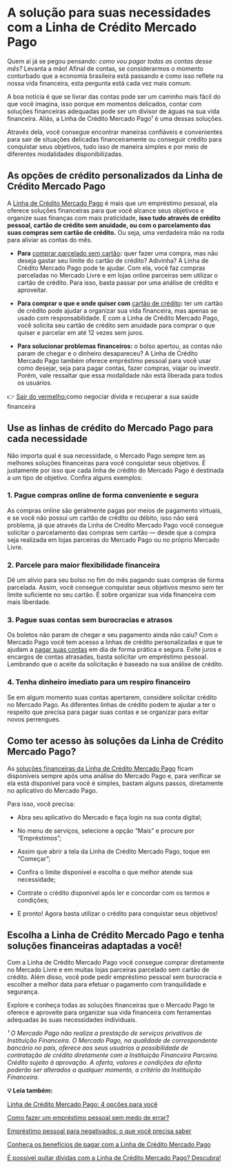 # A solução para suas necessidades com a Linha de Crédito Mercado Pago

Quem aí já se pegou pensando: *como vou pagar todas as contas desse mês?* Levanta a mão! Afinal de contas, se considerarmos o momento conturbado que a economia brasileira está passando e como isso reflete na nossa vida financeira, esta pergunta está cada vez mais comum.

A boa notícia é que se livrar das contas pode ser um caminho mais fácil do que você imagina, isso porque em momentos delicados, contar com soluções financeiras adequadas pode ser um divisor de águas na sua vida financeira. Aliás, a Linha de Crédito Mercado Pago¹ é uma dessas soluções.

Através dela, você consegue encontrar maneiras confiáveis e convenientes para sair de situações delicadas financeiramente ou conseguir crédito para conquistar seus objetivos, tudo isso de maneira simples e por meio de diferentes modalidades disponibilizadas.

## As opções de crédito personalizados da Linha de Crédito Mercado Pago

A [Linha de Crédito Mercado Pago](https://meubolso.mercadopago.com.br/passo-a-passo-emprestimo-mercado-credito) é mais que um empréstimo pessoal, ela oferece soluções financeiras para que você alcance seus objetivos e organize suas finanças com mais praticidade, **isso tudo através de crédito pessoal, cartão de crédito sem anuidade, ou com o parcelamento das suas compras sem cartão de crédito.** Ou seja, uma verdadeira mão na roda para aliviar as contas do mês.

- **Para** [comprar parcelado sem cartão](https://meubolso.mercadopago.com.br/mercado-credito-compre-parcelado-sem-cartao)**:** quer fazer uma compra, mas não deseja gastar seu limite do cartão de crédito? Adivinha? A Linha de Crédito Mercado Pago pode te ajudar. Com ela, você faz compras parceladas no Mercado Livre e em lojas online parceiras sem utilizar o cartão de crédito. Para isso, basta passar por uma análise de crédito e aproveitar. 

- **Para comprar o que e onde quiser com** [cartão de crédito](https://meubolso.mercadopago.com.br/como-funciona-cartao-de-credito-mercado-pago)**:** ter um cartão de crédito pode ajudar a organizar sua vida financeira, mas apenas se usado com responsabilidade. E com a Linha de Crédito Mercado Pago, você solicita seu cartão de crédito sem anuidade para comprar o que quiser e parcelar em até 12 vezes sem juros.

- **Para solucionar problemas financeiros:** o bolso apertou, as contas não param de chegar e o dinheiro desapareceu? A Linha de Crédito Mercado Pago também oferece empréstimo pessoal para você usar como desejar, seja para pagar contas, fazer compras, viajar ou investir. Porém, vale ressaltar que essa modalidade não está liberada para todos os usuários. 

👉 [Sair do vermelho:](https://meubolso.mercadopago.com.br/saia-do-vermelho)como negociar dívida e recuperar a sua saúde financeira

[](#)
## Use as linhas de crédito do Mercado Pago para cada necessidade

Não importa qual é sua necessidade, o Mercado Pago sempre tem as melhores soluções financeiras para você conquistar seus objetivos. É justamente por isso que cada linha de crédito do Mercado Pago é destinada a um tipo de objetivo. Confira alguns exemplos:

[](#)
### 1. Pague compras online de forma conveniente e segura

As compras online são geralmente pagas por meios de pagamento virtuais, e se você não possui um cartão de crédito ou débito, isso não será problema, já que através da Linha de Crédito Mercado Pago você consegue solicitar o parcelamento das compras sem cartão — desde que a compra seja realizada em lojas parceiras do Mercado Pago ou no próprio Mercado Livre.

[](#)
### 2. Parcele para maior flexibilidade financeira

Dê um alívio para seu bolso no fim do mês pagando suas compras de forma parcelada. Assim, você consegue conquistar seus objetivos mesmo sem ter limite suficiente no seu cartão. É sobre organizar sua vida financeira com mais liberdade.

[](#)
### 3. Pague suas contas sem burocracias e atrasos

Os boletos não param de chegar e seu pagamento ainda não caiu? Com o Mercado Pago você tem acesso a linhas de crédito personalizadas e que te ajudam a [pagar suas contas](https://meubolso.mercadopago.com.br/pagamento-de-conta-com-mercado-credito) em dia de forma prática e segura. Evite juros e encargos de contas atrasadas, basta solicitar um empréstimo pessoal. Lembrando que o aceite da solicitação é baseado na sua análise de crédito.

[](#)
### 4. Tenha dinheiro imediato para um respiro financeiro

Se em algum momento suas contas apertarem, considere solicitar crédito no Mercado Pago. As diferentes linhas de crédito podem te ajudar a ter o respeito que precisa para pagar suas contas e se organizar para evitar novos perrengues.

[](#) 

## Como ter acesso às soluções da Linha de Crédito Mercado Pago?

As [soluções financeiras da Linha de Crédito Mercado Pago](https://meubolso.mercadopago.com.br/mercado-credito-tudo-que-voce-precisa-saber-para-contratar-e-parcelar-compras) ficam disponíveis sempre após uma análise do Mercado Pago e, para verificar se ela está disponível para você é simples, bastam alguns passos, diretamente no aplicativo do Mercado Pago.

Para isso, você precisa:

- Abra seu aplicativo do Mercado e faça login na sua conta digital; 

- No menu de serviços, selecione a opção “Mais” e procure por “Empréstimos”;

- Assim que abrir a tela da Linha de Crédito Mercado Pago, toque em “Começar”; 

- Confira o limite disponível e escolha o que melhor atende sua necessidade; 

- Contrate o crédito disponível após ler e concordar com os termos e condições;

- E pronto! Agora basta utilizar o crédito para conquistar seus objetivos!

[](#)
## Escolha a Linha de Crédito Mercado Pago e tenha soluções financeiras adaptadas a você!

Com a Linha de Crédito Mercado Pago você consegue comprar diretamente no Mercado Livre e em muitas lojas parceiras parcelado sem cartão de crédito. Além disso, você pode pedir empréstimo pessoal sem burocracia e escolher a melhor data para efetuar o pagamento com tranquilidade e segurança.

Explore e conheça todas as soluções financeiras que o Mercado Pago te oferece e aproveite para organizar sua vida financeira com ferramentas adequadas às suas necessidades individuais.

*¹ O Mercado Pago não realiza a prestação de serviços privativos de Instituição Financeira. O Mercado Pago, na qualidade de correspondente bancário no país, oferece aos seus usuários a possibilidade de contratação de crédito diretamente com a Instituição Financeira Parceira. Crédito sujeito à aprovação. A oferta, valores e condições da oferta poderão ser alterados a qualquer momento, a critério da Instituição Financeira.*

**💡 Leia também:**

[Linha de Crédito Mercado Pago: 4 opções para você](https://meubolso.mercadopago.com.br/linha-credito-mercado-pago)

[Como fazer um empréstimo pessoal sem medo de errar?](https://meubolso.mercadopago.com.br/emprestimo-pessoal)

[Empréstimo pessoal para negativados: o que você precisa saber](https://meubolso.mercadopago.com.br/emprestimo-pessoal-para-negativados)

[Conheça os benefícios de pagar com a Linha de Crédito Mercado Pago](https://meubolso.mercadopago.com.br/conheca-os-beneficios-de-pagar-com-mercado-credito)

[É possível quitar dívidas com a Linha de Crédito Mercado Pago? Descubra!](https://meubolso.mercadopago.com.br/emprestimo-para-quitar-dividas-mercado-credito)